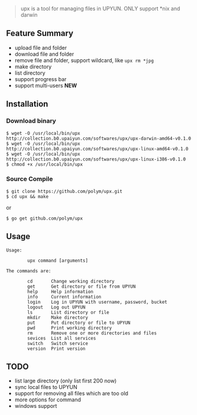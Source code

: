 > upx is a tool for managing files in UPYUN. ONLY support \*nix and darwin

## Feature Summary

- upload file and folder
- download file and folder
- remove file and folder, support wildcard, like `upx rm *jpg`
- make directory
- list directory
- support progress bar
- support multi-users **NEW**


## Installation

### Download binary

```
$ wget -O /usr/local/bin/upx http://collection.b0.upaiyun.com/softwares/upx/upx-darwin-amd64-v0.1.0
$ wget -O /usr/local/bin/upx http://collection.b0.upaiyun.com/softwares/upx/upx-linux-amd64-v0.1.0
$ wget -O /usr/local/bin/upx http://collection.b0.upaiyun.com/softwares/upx/upx-linux-i386-v0.1.0
$ chmod +x /usr/local/bin/upx
```

### Source Compile

```
$ git clone https://github.com/polym/upx.git
$ cd upx && make
```

or

```
$ go get github.com/polym/upx
```

## Usage

```
Usage:

        upx command [arguments]

The commands are:

        cd       Change working directory
        get      Get directory or file from UPYUN
        help     Help information
        info     Current information
        login    Log in UPYUN with username, password, bucket
        logout   Log out UPYUN
        ls       List directory or file
        mkdir    Make directory
        put      Put directory or file to UPYUN
        pwd      Print working directory
        rm       Remove one or more directories and files
        sevices  List all services
        switch   Switch service
        version  Print version

```


## TODO

- list large directory (only list first 200 now)
- sync local files to UPYUN
- support for removing all files which are too old
- more options for command
- windows support
